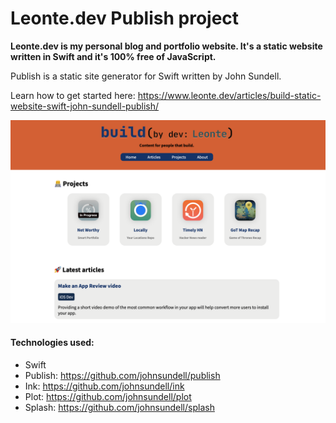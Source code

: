 # Leonte.dev Publish project

**Leonte.dev is my personal blog and portfolio website. It's a static website written in Swift and it's 100% free of JavaScript.**

Publish is a static site generator for Swift written by John Sundell.

Learn how to get started here: https://www.leonte.dev/articles/build-static-website-swift-john-sundell-publish/

![](screen.png)

#### Technologies used:
- Swift
- Publish: https://github.com/johnsundell/publish
- Ink: https://github.com/johnsundell/ink
- Plot: https://github.com/johnsundell/plot
- Splash: https://github.com/johnsundell/splash